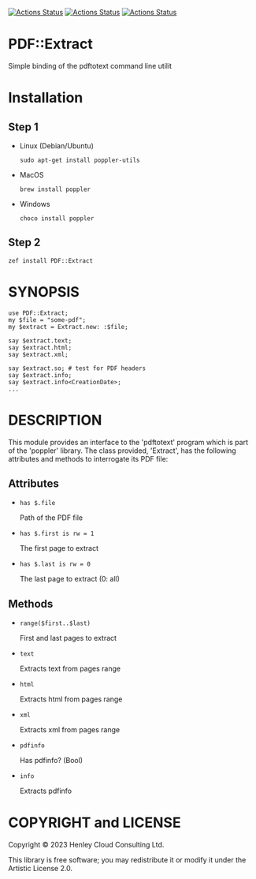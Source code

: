 [![Actions Status](https://github.com/librasteve/raku-PDF-Extract/workflows/linux/badge.svg)](https://github.com/librasteve/raku-PDF-Extract/actions) [![Actions Status](https://github.com/librasteve/raku-PDF-Extract/workflows/macos/badge.svg)](https://github.com/librasteve/raku-PDF-Extract/actions) [![Actions Status](https://github.com/librasteve/raku-PDF-Extract/workflows/windows/badge.svg)](https://github.com/librasteve/raku-PDF-Extract/actions)

PDF::Extract
============

Simple binding of the pdftotext command line utilit

Installation
============

Step 1 
-------

  * Linux (Debian/Ubuntu)

    `sudo apt-get install poppler-utils`

  * MacOS

    `brew install poppler`

  * Windows

    `choco install poppler`

Step 2
------

`zef install PDF::Extract`

SYNOPSIS
========

    use PDF::Extract;
    my $file = "some-pdf";
    my $extract = Extract.new: :$file;

    say $extract.text;
    say $extract.html;
    say $extract.xml;

    say $extract.so; # test for PDF headers
    say $extract.info;
    say $extract.info<CreationDate>;
    ...

DESCRIPTION
===========

This module provides an interface to the 'pdftotext' program which is part of the 'poppler' library. The class provided, 'Extract', has the following attributes and methods to interrogate its PDF file:

Attributes
----------

  * `has $.file`

    Path of the PDF file

  * `has $.first is rw = 1`

    The first page to extract

  * `has $.last is rw = 0`

    The last page to extract (0: all)

Methods
-------

  * `range($first..$last)`

    First and last pages to extract

  * `text`

    Extracts text from pages range

  * `html`

    Extracts html from pages range

  * `xml`

    Extracts xml from pages range

  * `pdfinfo`

    Has pdfinfo? (Bool)

  * `info`

    Extracts pdfinfo

COPYRIGHT and LICENSE
=====================

Copyright © 2023 Henley Cloud Consulting Ltd.

This library is free software; you may redistribute it or modify it under the Artistic License 2.0.

